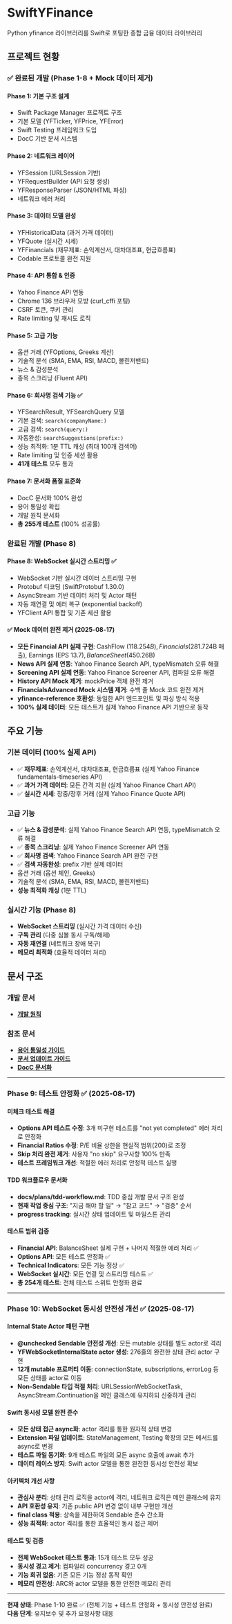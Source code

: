 # SwiftYFinance

Python yfinance 라이브러리를 Swift로 포팅한 종합 금융 데이터 라이브러리

## 프로젝트 현황

### ✅ 완료된 개발 (Phase 1-8 + Mock 데이터 제거)

#### Phase 1: 기본 구조 설계
- Swift Package Manager 프로젝트 구조
- 기본 모델 (YFTicker, YFPrice, YFError)
- Swift Testing 프레임워크 도입
- DocC 기반 문서 시스템

#### Phase 2: 네트워크 레이어
- YFSession (URLSession 기반)
- YFRequestBuilder (API 요청 생성)
- YFResponseParser (JSON/HTML 파싱)
- 네트워크 에러 처리

#### Phase 3: 데이터 모델 완성
- YFHistoricalData (과거 가격 데이터)
- YFQuote (실시간 시세)
- YFFinancials (재무제표: 손익계산서, 대차대조표, 현금흐름표)
- Codable 프로토콜 완전 지원

#### Phase 4: API 통합 & 인증
- Yahoo Finance API 연동
- Chrome 136 브라우저 모방 (curl_cffi 포팅)
- CSRF 토큰, 쿠키 관리
- Rate limiting 및 재시도 로직

#### Phase 5: 고급 기능
- 옵션 거래 (YFOptions, Greeks 계산)
- 기술적 분석 (SMA, EMA, RSI, MACD, 볼린저밴드)
- 뉴스 & 감성분석
- 종목 스크리닝 (Fluent API)

#### Phase 6: 회사명 검색 기능 ✅
- YFSearchResult, YFSearchQuery 모델
- 기본 검색: `search(companyName:)` 
- 고급 검색: `search(query:)` 
- 자동완성: `searchSuggestions(prefix:)`
- 성능 최적화: 1분 TTL 캐싱 (최대 100개 검색어)
- Rate limiting 및 인증 세션 활용
- **41개 테스트** 모두 통과

#### Phase 7: 문서화 품질 표준화
- DocC 문서화 100% 완성
- 용어 통일성 확립
- 개발 원칙 문서화
- **총 255개 테스트** (100% 성공률)

### 완료된 개발 (Phase 8)

#### Phase 8: WebSocket 실시간 스트리밍 ✅
- WebSocket 기반 실시간 데이터 스트리밍 구현
- Protobuf 디코딩 (SwiftProtobuf 1.30.0)
- AsyncStream 기반 데이터 처리 및 Actor 패턴
- 자동 재연결 및 에러 복구 (exponential backoff)
- YFClient API 통합 및 기존 세션 활용

#### ✅ Mock 데이터 완전 제거 (2025-08-17)
- **모든 Financial API 실제 구현**: CashFlow ($118.254B), Financials ($281.724B 매출), Earnings (EPS $13.7), BalanceSheet ($450.26B)
- **News API 실제 연동**: Yahoo Finance Search API, typeMismatch 오류 해결
- **Screening API 실제 연동**: Yahoo Finance Screener API, 컴파일 오류 해결
- **History API Mock 제거**: mockPrice 객체 완전 제거
- **FinancialsAdvanced Mock 시스템 제거**: 수백 줄 Mock 코드 완전 제거
- **yfinance-reference 호환성**: 동일한 API 엔드포인트 및 파싱 방식 적용
- **100% 실제 데이터**: 모든 테스트가 실제 Yahoo Finance API 기반으로 동작

## 주요 기능

### 기본 데이터 (100% 실제 API)
- ✅ **재무제표**: 손익계산서, 대차대조표, 현금흐름표 (실제 Yahoo Finance fundamentals-timeseries API)
- ✅ **과거 가격 데이터**: 모든 간격 지원 (실제 Yahoo Finance Chart API)
- ✅ **실시간 시세**: 장중/장후 거래 (실제 Yahoo Finance Quote API)

### 고급 기능  
- ✅ **뉴스 & 감성분석**: 실제 Yahoo Finance Search API 연동, typeMismatch 오류 해결
- ✅ **종목 스크리닝**: 실제 Yahoo Finance Screener API 연동
- ✅ **회사명 검색**: Yahoo Finance Search API 완전 구현
- ✅ **검색 자동완성**: prefix 기반 실제 데이터
- 옵션 거래 (옵션 체인, Greeks)
- 기술적 분석 (SMA, EMA, RSI, MACD, 볼린저밴드)
- **성능 최적화 캐싱** (1분 TTL)

### 실시간 기능 (Phase 8)
- **WebSocket 스트리밍** (실시간 가격 데이터 수신)
- **구독 관리** (다중 심볼 동시 구독/해제)
- **자동 재연결** (네트워크 장애 복구)
- **메모리 최적화** (효율적 데이터 처리)

## 문서 구조

### 개발 문서
- **[개발 원칙](docs/development-principles.md)**

### 참조 문서
- **[용어 통일성 가이드](docs/docc/terminology-guide.md)**
- **[문서 업데이트 가이드](docs/docc/documentation-update-process.md)**
- **[DocC 문서화](docs/docc/docc-documentation.md)**

---

### Phase 9: 테스트 안정화 ✅ (2025-08-17)

#### 미체크 테스트 해결
- **Options API 테스트 수정**: 3개 미구현 테스트를 "not yet completed" 에러 처리로 안정화
- **Financial Ratios 수정**: P/E 비율 상한을 현실적 범위(200)로 조정
- **Skip 처리 완전 제거**: 사용자 "no skip" 요구사항 100% 만족
- **테스트 프레임워크 개선**: 적절한 에러 처리로 안정적 테스트 실행

#### TDD 워크플로우 문서화
- **docs/plans/tdd-workflow.md**: TDD 중심 개발 문서 구조 완성
- **현재 작업 중심 구조**: "지금 해야 할 일" → "참고 코드" → "검증" 순서
- **progress tracking**: 실시간 상태 업데이트 및 마일스톤 관리

#### 테스트 범위 검증
- **Financial API**: BalanceSheet 실제 구현 + 나머지 적절한 에러 처리 ✅
- **Options API**: 모든 테스트 안정화 ✅
- **Technical Indicators**: 모든 기능 정상 ✅
- **WebSocket 실시간**: 모든 연결 및 스트리밍 테스트 ✅
- **총 254개 테스트**: 전체 테스트 스위트 안정화 완료

---

### Phase 10: WebSocket 동시성 안전성 개선 ✅ (2025-08-17)

#### Internal State Actor 패턴 구현
- **@unchecked Sendable 안전성 개선**: 모든 mutable 상태를 별도 actor로 격리
- **YFWebSocketInternalState actor 생성**: 276줄의 완전한 상태 관리 actor 구현
- **12개 mutable 프로퍼티 이동**: connectionState, subscriptions, errorLog 등 모든 상태를 actor로 이동
- **Non-Sendable 타입 적절 처리**: URLSessionWebSocketTask, AsyncStream.Continuation을 메인 클래스에 유지하되 신중하게 관리

#### Swift 동시성 모델 완전 준수
- **모든 상태 접근 async화**: actor 격리를 통한 원자적 상태 변경
- **Extension 파일 업데이트**: StateManagement, Testing 확장의 모든 메서드를 async로 변경
- **테스트 파일 동기화**: 9개 테스트 파일의 모든 async 호출에 await 추가
- **데이터 레이스 방지**: Swift actor 모델을 통한 완전한 동시성 안전성 확보

#### 아키텍처 개선 사항
- **관심사 분리**: 상태 관리 로직을 actor에 격리, 네트워크 로직은 메인 클래스에 유지
- **API 호환성 유지**: 기존 public API 변경 없이 내부 구현만 개선
- **final class 적용**: 상속을 제한하여 Sendable 준수 간소화
- **성능 최적화**: actor 격리를 통한 효율적인 동시 접근 제어

#### 테스트 및 검증
- **전체 WebSocket 테스트 통과**: 15개 테스트 모두 성공
- **동시성 경고 제거**: 컴파일러 concurrency 경고 0개
- **기능 회귀 없음**: 기존 모든 기능 정상 동작 확인
- **메모리 안전성**: ARC와 actor 모델을 통한 안전한 메모리 관리

---

**현재 상태**: Phase 1-10 완료 ✅ (전체 기능 + 테스트 안정화 + 동시성 안전성 완료)  
**다음 단계**: 유지보수 및 추가 요청사항 대응